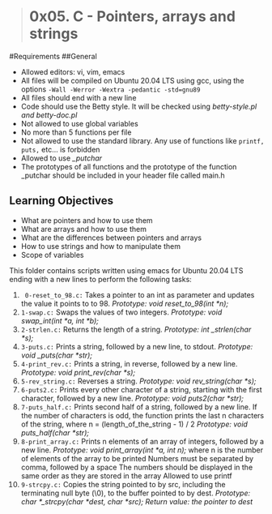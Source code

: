 > # 0x05. C - Pointers, arrays and strings
#Requirements
##General
<ul>
<li> Allowed editors: vi, vim, emacs</li>
<li> All files will be compiled on Ubuntu 20.04 LTS using gcc, using the options <code>-Wall -Werror -Wextra -pedantic -std=gnu89</code></li>
<li> All files should end with a new line</li>
<li> Code should use the Betty style. It will be checked using <em>betty-style.pl and betty-doc.pl</em></li>
<li> Not allowed to use global variables</li>
<li> No more than 5 functions per file</li>
<li> Not allowed to use the standard library. Any use of functions like <code>printf, puts,</code> etc… is forbidden</li>
<li> Allowed to use <em>_putchar</em></li>
<li> The prototypes of all functions and the prototype of the function _putchar should be included in your header file called main.h</li>
</ul>

## Learning Objectives
<ul>
<li>What are pointers and how to use them</li>
<li>What are arrays and how to use them</li>
<li>What are the differences between pointers and arrays</li>
<li>How to use strings and how to manipulate them</li>
<li>Scope of variables</li>
</ul>

This folder contains scripts written using emacs for Ubuntu 20.04 LTS ending with a new lines to perform the following tasks:
<ol>
<li> <code> 0-reset_to_98.c:</code> Takes a pointer to an int as parameter and updates the value it points to to 98.
<em>Prototype: void reset_to_98(int *n);</em></li>
<li> <code>1-swap.c:</code> Swaps the values of two integers.
<em>Prototype: void swap_int(int *a, int *b);</em></li>
<li> <code>2-strlen.c:</code> Returns the length of a string.
<em>Prototype: int _strlen(char *s);</em></li>
<li> <code>3-puts.c:</code> Prints a string, followed by a new line, to stdout.
<em>Prototype: void _puts(char *str);</em></li>
<li> <code>4-print_rev.c:</code> Prints a string, in reverse, followed by a new line.
<em>Prototype: void print_rev(char *s);</em></li>
<li> <code>5-rev_string.c:</code>  Reverses a string.
<em>Prototype: void rev_string(char *s);</em></li>
<li> <code>6-puts2.c:</code>  Prints every other character of a string, starting with the first character, followed by a new line.
<em>Prototype: void puts2(char *str);</em></li>
<li> <code>7-puts_half.c:</code> Prints second half of a string, followed by a new line. If the number of characters is odd, the function prints the last n characters of the string, where n = (length_of_the_string - 1) / 2
<em>Prototype: void puts_half(char *str);</em></li>
<li> <code>8-print_array.c:</code> Prints n elements of an array of integers, followed by a new line.
<em>Prototype: void print_array(int *a, int n);</em>
where n is the number of elements of the array to be printed
Numbers must be separated by comma, followed by a space
The numbers should be displayed in the same order as they are stored in the array
Allowed to use printf</li>
<li> <code>9-strcpy.c:</code> Copies the string pointed to by src, including the terminating null byte (\0), to the buffer pointed to by dest.
<em>Prototype: char *_strcpy(char *dest, char *src);
Return value: the pointer to dest</li>
</ol>